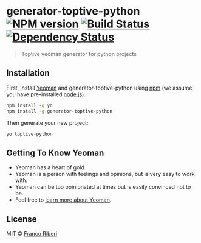 # generator-toptive-python [![NPM version][npm-image]][npm-url] [![Build Status][travis-image]][travis-url] [![Dependency Status][daviddm-image]][daviddm-url]
> Toptive yeoman generator for python projects

## Installation

First, install [Yeoman](http://yeoman.io) and generator-toptive-python using [npm](https://www.npmjs.com/) (we assume you have pre-installed [node.js](https://nodejs.org/)).

```bash
npm install -g yo
npm install -g generator-toptive-python
```

Then generate your new project:

```bash
yo toptive-python
```

## Getting To Know Yeoman

 * Yeoman has a heart of gold.
 * Yeoman is a person with feelings and opinions, but is very easy to work with.
 * Yeoman can be too opinionated at times but is easily convinced not to be.
 * Feel free to [learn more about Yeoman](http://yeoman.io/).

## License

MIT © [Franco Riberi](https://fgriberi.github.io/)


[npm-image]: https://badge.fury.io/js/generator-toptive-python.svg
[npm-url]: https://npmjs.org/package/generator-toptive-python
[travis-image]: https://travis-ci.org/toptive/generator-toptive-python.svg?branch=master
[travis-url]: https://travis-ci.org/toptive/generator-toptive-python
[daviddm-image]: https://david-dm.org/fgriberi/generator-toptive-python.svg?theme=shields.io
[daviddm-url]: https://david-dm.org/fgriberi/generator-toptive-python
